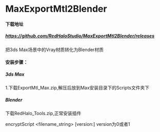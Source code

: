# MaxExportMtl2Blender

#### 下载地址
##### https://github.com/RedHaloStudio/MaxExportMtl2Blender/releases

把3ds Max场景中的Vray材质转化为Blender材质

#### 安装步骤：
##### 3ds Max
  1.下载ExportMtl_Max.zip,解压后放到Max安装目录下的Scripts文件夹下
  
##### Blender
  下载RedHalo_Tools.zip,正常安装插件
  
encryptScript <filename_string> [version:<int>] version为0或者1